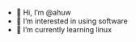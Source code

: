 - 👋 Hi, I’m @ahuw
- 👀 I’m interested in using software
- 🌱 I’m currently learning linux

<!---
ahuw/ahuw is a ✨ special ✨ repository because its `README.md` (this file) appears on your GitHub profile.
You can click the Preview link to take a look at your changes.
--->
